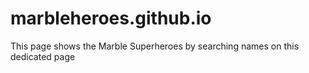 # marbleheroes.github.io
This  page shows the Marble Superheroes by searching names on this dedicated page
